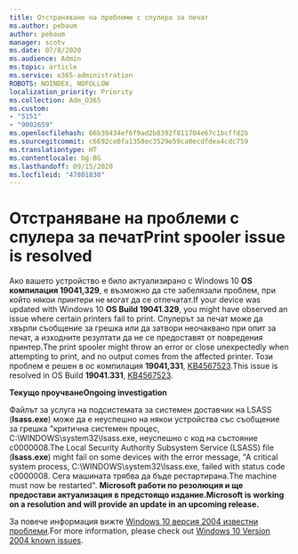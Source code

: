 ```yaml
---
title: Отстраняване на проблеми с спулера за печат
ms.author: pebaum
author: pebaum
manager: scotv
ms.date: 07/8/2020
ms.audience: Admin
ms.topic: article
ms.service: o365-administration
ROBOTS: NOINDEX, NOFOLLOW
localization_priority: Priority
ms.collection: Adm_O365
ms.custom:
- "5151"
- "9002659"
ms.openlocfilehash: 66b39434ef6f9ad2b8392f811704e67c1bcffd2b
ms.sourcegitcommit: c6692ce0fa1358ec3529e59ca0ecdfdea4cdc759
ms.translationtype: HT
ms.contentlocale: bg-BG
ms.lasthandoff: 09/15/2020
ms.locfileid: "47801830"
---
```

# <a name="print-spooler-issue-is-resolved"></a><span data-ttu-id="7023e-102">Отстраняване на проблеми с спулера за печат</span><span class="sxs-lookup"><span data-stu-id="7023e-102">Print spooler issue is resolved</span></span>

<span data-ttu-id="7023e-103">Ако вашето устройство е било актуализирано с Windows 10  **OS компилация 19041,329**, е възможно да сте забелязали проблем, при който някои принтери не могат да се отпечатат.</span><span class="sxs-lookup"><span data-stu-id="7023e-103">If your device was updated with Windows 10  **OS Build 19041.329**, you might have observed an issue where certain printers fail to print.</span></span> <span data-ttu-id="7023e-104">Спулерът за печат може да хвърли съобщение за грешка или да затвори неочаквано при опит за печат, а изходните резултати да не се предоставят от повредения принтер.</span><span class="sxs-lookup"><span data-stu-id="7023e-104">The print spooler might throw an error or close unexpectedly when attempting to print, and no output comes from the affected printer.</span></span> <span data-ttu-id="7023e-105">Този проблем е решен в ос компилация  **19041,331**, [KB4567523](https://support.microsoft.com/help/4567523/windows-10-update-kb4567523).</span><span class="sxs-lookup"><span data-stu-id="7023e-105">This issue is resolved in OS Build  **19041.331**, [KB4567523](https://support.microsoft.com/help/4567523/windows-10-update-kb4567523).</span></span>  

<span data-ttu-id="7023e-106">**Текущо проучване**</span><span class="sxs-lookup"><span data-stu-id="7023e-106">**Ongoing investigation**</span></span>

<span data-ttu-id="7023e-107">Файлът за услуга на подсистемата за системен доставчик на LSASS (**Isass.exe**) може да е неуспешно на някои устройства със съобщение за грешка "критична системен процес, C:\WINDOWS\system32\Isass.exe, неуспешно с код на състояние c0000008.</span><span class="sxs-lookup"><span data-stu-id="7023e-107">The Local Security Authority Subsystem Service (LSASS) file (**Isass.exe**) might fail on some devices with the error message, "A critical system process, C:\WINDOWS\system32\Isass.exe, failed with status code c0000008.</span></span> <span data-ttu-id="7023e-108">Сега машината трябва да бъде рестартирана.</span><span class="sxs-lookup"><span data-stu-id="7023e-108">The machine must now be restarted".</span></span>  <span data-ttu-id="7023e-109">**Microsoft работи по резолюция и ще предостави актуализация в предстоящо издание.**</span><span class="sxs-lookup"><span data-stu-id="7023e-109">**Microsoft is working on a resolution and will provide an update in an upcoming release.**</span></span>

<span data-ttu-id="7023e-110">За повече информация вижте  [Windows 10 версия 2004 известни проблеми](https://docs.microsoft.com/windows/release-information/status-windows-10-2004#442msgdesc).</span><span class="sxs-lookup"><span data-stu-id="7023e-110">For more information, please check out  [Windows 10 Version 2004 known issues](https://docs.microsoft.com/windows/release-information/status-windows-10-2004#442msgdesc).</span></span>
